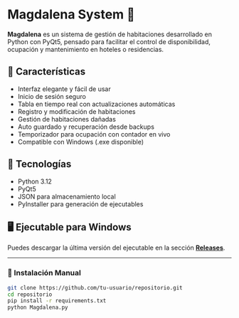 # Magdalena System 🏨

**Magdalena** es un sistema de gestión de habitaciones desarrollado en Python con PyQt5, pensado para facilitar el control de disponibilidad, ocupación y mantenimiento en hoteles o residencias.

## 🚀 Características

- Interfaz elegante y fácil de usar
- Inicio de sesión seguro
- Tabla en tiempo real con actualizaciones automáticas
- Registro y modificación de habitaciones
- Gestión de habitaciones dañadas
- Auto guardado y recuperación desde backups
- Temporizador para ocupación con contador en vivo
- Compatible con Windows (.exe disponible)

## 🧰 Tecnologías

- Python 3.12
- PyQt5
- JSON para almacenamiento local
- PyInstaller para generación de ejecutables

## 🖥️ Ejecutable para Windows

Puedes descargar la última versión del ejecutable en la sección **[Releases](https://github.com/tu-usuario/repositorio/releases)**.

---

### 🔧 Instalación Manual

```bash
git clone https://github.com/tu-usuario/repositorio.git
cd repositorio
pip install -r requirements.txt
python Magdalena.py
